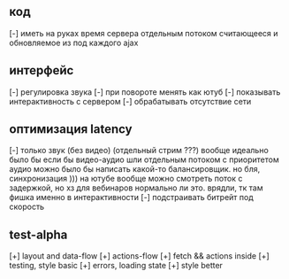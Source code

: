 

## код
[-] иметь на руках время сервера отдельным потоком считающееся и обновляемое из под каждого ajax

## интерфейс
[-] регулировка звука
[-] при повороте менять как ютуб
[-] показывать интерактивность с сервером
[-] обрабатывать отсутствие сети

## оптимизация latency
[-] только звук (без видео) (отдельный стрим ???) вообще идеально было бы если бы видео-аудио шли отдельным потоком с приоритетом аудио
можно было бы написать какой-то балансировщик. но бля, синхронизация ))) на ютубе вообще можно смотреть поток с задержкой, но хз для вебинаров нормально ли это. врядли, тк там фишка именно в интерактивности
[-] подстраивать битрейт под скорость



## test-alpha
[+] layout and data-flow
[+] actions-flow
[+] fetch && actions inside
[+] testing, style basic
[+] errors, loading state
[+] style better